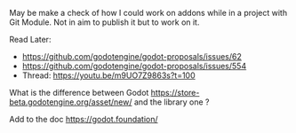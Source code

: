 

May be make a check of how I could work on addons while in a project with Git Module.
Not in aim to publish it but to work on it.

Read Later:
- https://github.com/godotengine/godot-proposals/issues/62
- https://github.com/godotengine/godot-proposals/issues/554
- Thread: https://youtu.be/m9UO7Z9863s?t=100

What is the difference between Godot https://store-beta.godotengine.org/asset/new/ and the library one ?


Add to the doc
https://godot.foundation/


